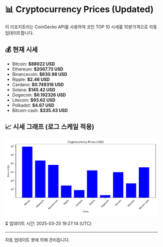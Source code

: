 
# 📊 Cryptocurrency Prices (Updated)

이 리포지토리는 CoinGecko API를 사용하여 코인 TOP 10 시세를 10분가격으로 자동 업데이트합니다.

## 💰 현재 시세
- Bitcoin: **$88022 USD**
- Ethereum: **$2067.73 USD**
- Binancecoin: **$630.98 USD**
- Ripple: **$2.46 USD**
- Cardano: **$0.749316 USD**
- Solana: **$145.42 USD**
- Dogecoin: **$0.192326 USD**
- Litecoin: **$93.62 USD**
- Polkadot: **$4.67 USD**
- Bitcoin-cash: **$335.43 USD**

## 📈 시세 그래프 (로그 스케일 적용)
![Crypto Prices](crypto_prices.png)

⏳ 업데이트 시간: 2025-03-25 19:27:14 (UTC)

---
자동 업데이트 봇에 의해 관리됩니다.

